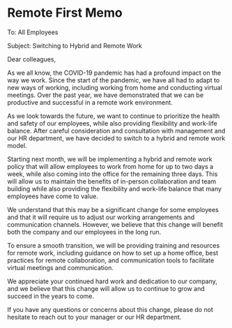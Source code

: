 # Remote First Memo

To: All Employees

Subject: Switching to Hybrid and Remote Work

Dear colleagues,

As we all know, the COVID-19 pandemic has had a profound impact on the way we work. Since the start of the pandemic, we have all had to adapt to new ways of working, including working from home and conducting virtual meetings. Over the past year, we have demonstrated that we can be productive and successful in a remote work environment.

As we look towards the future, we want to continue to prioritize the health and safety of our employees, while also providing flexibility and work-life balance. After careful consideration and consultation with management and our HR department, we have decided to switch to a hybrid and remote work model.

Starting next month, we will be implementing a hybrid and remote work policy that will allow employees to work from home for up to two days a week, while also coming into the office for the remaining three days. This will allow us to maintain the benefits of in-person collaboration and team building while also providing the flexibility and work-life balance that many employees have come to value.

We understand that this may be a significant change for some employees and that it will require us to adjust our working arrangements and communication channels. However, we believe that this change will benefit both the company and our employees in the long run.

To ensure a smooth transition, we will be providing training and resources for remote work, including guidance on how to set up a home office, best practices for remote collaboration, and communication tools to facilitate virtual meetings and communication.

We appreciate your continued hard work and dedication to our company, and we believe that this change will allow us to continue to grow and succeed in the years to come.

If you have any questions or concerns about this change, please do not hesitate to reach out to your manager or our HR department.
